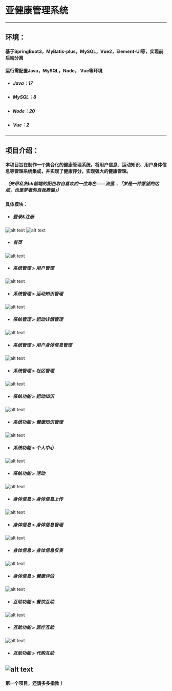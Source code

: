 # 亚健康管理系统
---
## 环境：
#### 基于SpringBoot3，MyBatis-plus，MySQL，Vue2，Element-UI等，实现前后端分离
#### 运行需配置Java，MySQL，Node， Vue等环境
- ##### Java：17
- ##### MySQL：8
- ##### Node：20
- ##### Vue：2
---
## 项目介绍：
#### 本项目旨在制作一个集合化的健康管理系统，将用户信息、运动知识、用户身体信息等管理系统集成，并实现了健康评分，实现强大的健康管理。
##### （夹带私货bb前端的配色取自喜欢的一位角色——流萤...「梦是一种愿望的达成，也是梦者的自我欺骗」）

#### 具体模块：
- ##### 登录&注册
![alt text](运行截图/e10210b10a95dce6a17ed2c66f79928.png)
![alt text](运行截图/d971e1fdf2731c117b5d32566063317.png)
- ##### 首页
![alt text](运行截图/57c62d5e26d7ea52b58dfcc051f9cda.png)
- ##### 系统管理 > 用户管理
![alt text](运行截图/b481328159dd768165a9c80e44aaa79.png)
- ##### 系统管理 > 运动知识管理
![alt text](运行截图/30ffd21e12fa5a3bb62ba12cc8e311a.png)
- ##### 系统管理 > 运动详情管理
![alt text](运行截图/f472eb29f4efead9f633f6ebc43381a.png)
- ##### 系统管理 > 用户身体信息管理
![alt text](运行截图/7bf885df204ee20f05b40a5d1475040.png)
- ##### 系统管理 > 社区管理
![alt text](运行截图/09f8f9dcaef7c932e514338383be75d.png)
- ##### 系统功能 > 运动知识
![alt text](运行截图/617619c86073faabb61a6aa124dbd9a.png)
- ##### 系统功能 > 健康知识管理
![alt text](运行截图/01d1f45e0e3bb5e86d9dbc60cf1a127.png)
- ##### 系统功能 > 个人中心
![alt text](运行截图/16fc1c4063507375adf6d9aa0d10319.png)
- ##### 系统功能 > 活动
![alt text](运行截图/f3f1001dad5f60c3fe78e65f25b53e9.png)
- ##### 身体信息 > 身体信息上传
![alt text](运行截图/bf39fbcdf37f80441f5e7c5872a4c5c.png)
- ##### 身体信息 > 身体信息管理
![alt text](运行截图/98aca69eb6b98d1ee1c56e4b7e2af88.png)
- ##### 身体信息 > 身体信息仪表
![alt text](运行截图/db954047d3ef5a41703440166de5302.png)
- ##### 身体信息 > 健康评估
![alt text](运行截图/00f17c62d54f902f79f3491e510ac1d.png)
- ##### 互助功能 > 餐饮互助
![alt text](运行截图/897bb01aa2748c4b22993ba9a1d9e46.png)
- ##### 互助功能 > 医疗互助
![alt text](运行截图/897bb01aa2748c4b22993ba9a1d9e46-1.png)
- ##### 互助功能 > 代购互助
![alt text](运行截图/2d1f7614d124e11714d195efd4e6986.png)
---
#### 第一个项目，还请多多指教！